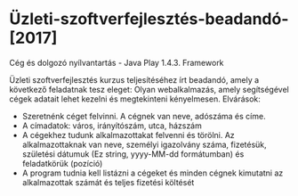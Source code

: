 # Üzleti-szoftverfejlesztés-beadandó-[2017]
Cég és dolgozó nyílvantartás - Java Play 1.4.3. Framework

Üzleti szoftverfejlesztés kurzus teljesítéséhez írt beadandó, amely a következő feladatnak tesz eleget:
Olyan webalkalmazás, amely segítségével cégek adatait lehet kezelni és megtekinteni kényelmesen.
Elvárások:
- Szeretnénk céget felvinni. A cégnek van neve, adószáma és címe.
- A címadatok: város, irányítószám, utca, házszám
- A cégekhez tudunk alkalmazottakat felvenni és törölni. Az alkalmazottaknak van neve, személyi igazolvány száma, fizetésük, születési dátumuk (Ez string, yyyy-MM-dd formátumban) és feladatkörük (pozíció)
- A program tudnia kell listázni a cégeket és minden cégnek kimutatni az alkalmazottak számát és teljes fizetési költését

